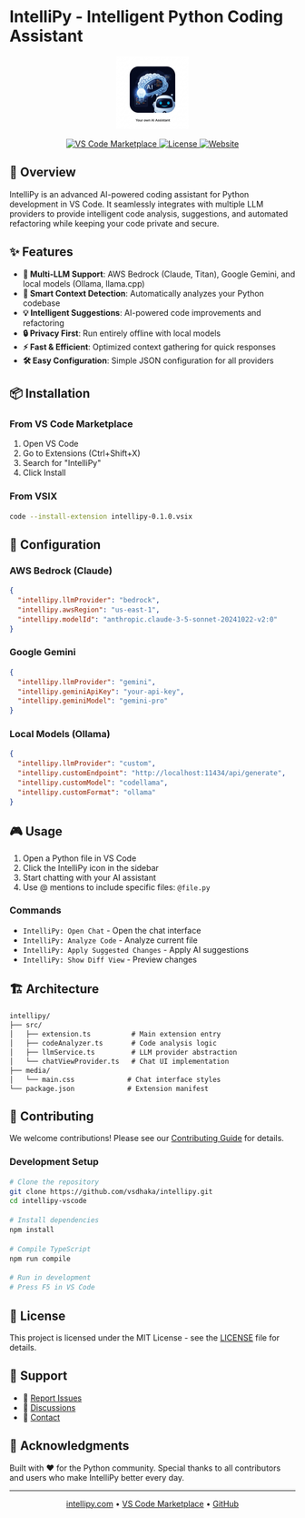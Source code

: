 # IntelliPy - Intelligent Python Coding Assistant

<p align="center">
  <img src="icon.png" alt="IntelliPy Logo" width="128" height="128">
</p>

<p align="center">
  <a href="https://marketplace.visualstudio.com/items?itemName=intellipy-dev.intellipy">
    <img src="https://img.shields.io/visual-studio-marketplace/v/intellipy-dev.intellipy.svg?color=blue&label=VS%20Code%20Marketplace&logo=visual-studio-code" alt="VS Code Marketplace">
  </a>
  <a href="https://github.com/vsdhaka/intellipy/blob/main/LICENSE">
    <img src="https://img.shields.io/github/license/intellipy/intellipy-vscode.svg" alt="License">
  </a>
  <a href="https://intellipy.com">
    <img src="https://img.shields.io/badge/website-intellipy.com-blue" alt="Website">
  </a>
</p>

## 🚀 Overview

IntelliPy is an advanced AI-powered coding assistant for Python development in VS Code. It seamlessly integrates with multiple LLM providers to provide intelligent code analysis, suggestions, and automated refactoring while keeping your code private and secure.

## ✨ Features

- **🤖 Multi-LLM Support**: AWS Bedrock (Claude, Titan), Google Gemini, and local models (Ollama, llama.cpp)
- **🎯 Smart Context Detection**: Automatically analyzes your Python codebase
- **💡 Intelligent Suggestions**: AI-powered code improvements and refactoring
- **🔒 Privacy First**: Run entirely offline with local models
- **⚡ Fast & Efficient**: Optimized context gathering for quick responses
- **🛠️ Easy Configuration**: Simple JSON configuration for all providers

## 📦 Installation

### From VS Code Marketplace
1. Open VS Code
2. Go to Extensions (Ctrl+Shift+X)
3. Search for "IntelliPy"
4. Click Install

### From VSIX
```bash
code --install-extension intellipy-0.1.0.vsix
```

## 🔧 Configuration

### AWS Bedrock (Claude)
```json
{
  "intellipy.llmProvider": "bedrock",
  "intellipy.awsRegion": "us-east-1",
  "intellipy.modelId": "anthropic.claude-3-5-sonnet-20241022-v2:0"
}
```

### Google Gemini
```json
{
  "intellipy.llmProvider": "gemini",
  "intellipy.geminiApiKey": "your-api-key",
  "intellipy.geminiModel": "gemini-pro"
}
```

### Local Models (Ollama)
```json
{
  "intellipy.llmProvider": "custom",
  "intellipy.customEndpoint": "http://localhost:11434/api/generate",
  "intellipy.customModel": "codellama",
  "intellipy.customFormat": "ollama"
}
```

## 🎮 Usage

1. Open a Python file in VS Code
2. Click the IntelliPy icon in the sidebar
3. Start chatting with your AI assistant
4. Use @ mentions to include specific files: `@file.py`

### Commands

- `IntelliPy: Open Chat` - Open the chat interface
- `IntelliPy: Analyze Code` - Analyze current file
- `IntelliPy: Apply Suggested Changes` - Apply AI suggestions
- `IntelliPy: Show Diff View` - Preview changes

## 🏗️ Architecture

```
intellipy/
├── src/
│   ├── extension.ts          # Main extension entry
│   ├── codeAnalyzer.ts       # Code analysis logic
│   ├── llmService.ts         # LLM provider abstraction
│   └── chatViewProvider.ts   # Chat UI implementation
├── media/
│   └── main.css             # Chat interface styles
└── package.json             # Extension manifest
```

## 🤝 Contributing

We welcome contributions! Please see our [Contributing Guide](CONTRIBUTING.md) for details.

### Development Setup

```bash
# Clone the repository
git clone https://github.com/vsdhaka/intellipy.git
cd intellipy-vscode

# Install dependencies
npm install

# Compile TypeScript
npm run compile

# Run in development
# Press F5 in VS Code
```

## 📄 License

This project is licensed under the MIT License - see the [LICENSE](LICENSE) file for details.

## 🌟 Support

- 🐛 [Report Issues](https://github.com/vsdhaka/intellipy/issues)
- 💬 [Discussions](https://github.com/vsdhaka/intellipy/discussions)
- 📧 [Contact](mailto:support@intellipy.com)

## 🙏 Acknowledgments

Built with ❤️ for the Python community. Special thanks to all contributors and users who make IntelliPy better every day.

---

<p align="center">
  <a href="https://intellipy.com">intellipy.com</a> • 
  <a href="https://marketplace.visualstudio.com/items?itemName=intellipy-dev.intellipy">VS Code Marketplace</a> • 
  <a href="https://github.com/vsdhaka/intellipy">GitHub</a>
</p>